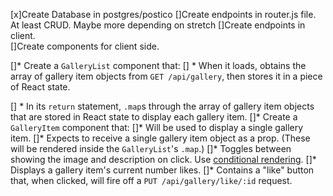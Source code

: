 [x]Create Database in postgres/postico
[]Create endpoints in router.js file. At least CRUD.  Maybe more depending on stretch
[]Create endpoints in client.  
[]Create components for client side.
  


[]* Create a `GalleryList` component that:
 [] * When it loads, obtains the array of gallery item objects from `GET /api/gallery`, then stores it in a piece of React state.


 [] * In its `return` statement, `.map`s through the array of gallery item objects that are stored in React state to display each gallery item.
[]* Create a `GalleryItem` component that:
  []* Will be used to display a single gallery item.
  []* Expects to receive a single gallery item object as a prop. (These will be rendered inside the `GalleryList`'s `.map`.)
  []* Toggles between showing the image and description on click. Use [conditional rendering](https://react.dev/learn/conditional-rendering).
  []* Displays a gallery item's current number likes.
  []* Contains a "like" button that, when clicked, will fire off a `PUT /api/gallery/like/:id` request.
